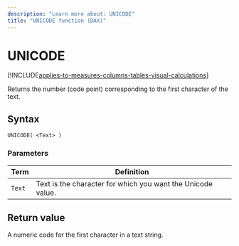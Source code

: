 ```yaml
---
description: "Learn more about: UNICODE"
title: "UNICODE function (DAX)"
---
```

# UNICODE

[!INCLUDE[applies-to-measures-columns-tables-visual-calculations](includes/applies-to-measures-columns-tables-visual-calculations.md)]

Returns the number (code point) corresponding to the first character of the text.
  
## Syntax  
  
```dax
UNICODE( <Text> )  
```
  
### Parameters  
  
|Term|Definition|  
|--------|--------------|  
|`Text`|Text is the character for which you want the Unicode value.|  
  
## Return value

A numeric code for the first character in a text string.
